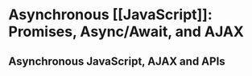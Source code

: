 # Asynchronous [[JavaScript]]: Promises, Async/Await, and AJAX
## Asynchronous JavaScript, AJAX and APIs
